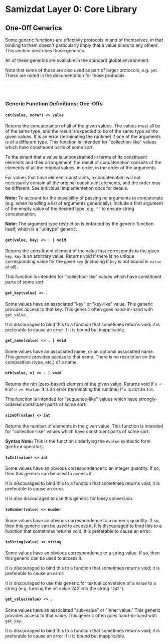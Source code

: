 Samizdat Layer 0: Core Library
==============================

One-Off Generics
----------------

Some generic functions are effectivly protocols in and of themselves,
in that binding to them doesn't particularly imply that a value binds
to any others. This section describes those generics.

All of these generics are available in the standard global environment.

Note that some of these are also used as part of larger protocols, e.g.
`get`. These are noted in the documentation for those protocols.


<br><br>
### Generic Function Definitions: One-Offs

#### `cat(value, more*) <> value`

Returns the concatenation of all of the given values. The values
must all be of the same type, and the result is expected to be of the same
type as the given values. It is an error (terminating the runtime) if one of
the arguments is of a different type. This function is intended for
"collection-like" values which have constituent parts of some sort.

To the extent that a value is unconstrained in terms of its constituent
elements and their arrangement, the result of concatenation consists
of the elements of all the original values, in order, in the order of the
arguments.

For values that have element constraints, a concatenation will not
necessarily contain all the original constituent elements, and the order may
be different. See individual implementation docs for details.

**Note:** To account for the possibility of passing *no* arguments to
concatenate (e.g. when handling a list of arguments generically), include
a first argument of the empty value of the desired type, e.g.
`""` to ensure string concatenation.

**Note:** The argument type restriction is enforced by the generic function
itself, which is a "unitype" generic.

#### `get(value, key) <> . | void`

Returns the constituent element of the value that corresponds to the given
`key`. `key` is an arbitrary value. Returns void if there is no unique
corresponding value for the given `key` (including if `key` is not
bound in `value` at all).

This function is intended for "collection-like" values which have constituent
parts of some sort.

#### `get_key(value) <> .`

Some values have an associated "key" or "key-like" value.
This generic provides access to that key. This generic often goes
hand-in-hand with `get_value`.

It is discouraged to bind this to a function that sometimes returns void;
it is preferable to cause an error if it is bound but inapplicable.

#### `get_name(value) <> . | void`

Some values have an associated name, or an optional associated name.
This generic provides access to that name. There is no restriction
on the composition (type, etc.) of a name.

#### `nth(value, n) <> . | void`

Returns the nth (zero-based) element of the given value.
Returns void if `n < 0` or `n >= #value`. It is an error
(terminating the runtime) if `n` is not an `Int`.

This function is intended for "sequence-like" values which have
strongly-ordered constituent parts of some sort.

#### `sizeOf(value) <> int`

Returns the number of elements in the given value. This function is intended
for "collection-like" values which have constituent parts of some sort.

**Syntax Note:** This is the function underlying the `#value` syntactic
form (prefix `#` operator).

#### `toInt(value) <> int`

Some values have an obvious correspondence to an integer quantity. If
so, then this generic can be used to access it.

It is discouraged to bind this to a function that sometimes returns void;
it is preferable to cause an error.

It is also discouraged to use this generic for lossy conversion.

#### `toNumber(value) <> number`

Some values have an obvious correspondence to a numeric quantity. If
so, then this generic can be used to access it. It is discouraged to
bind this to a function that sometimes returns void; it is preferable
to cause an error.

#### `toString(value) <> string`

Some values have an obvious correspondence to a string value. If
so, then this generic can be used to access it.

It is discouraged to bind this to a function that sometimes returns void;
it is preferable to cause an error.

It is discouraged to use this generic for textual conversion of a value
to a string (e.g. turning the int value 242 into the string `"242"`).

#### `get_value(value) <> .`

Some values have an associated "sub-value" or "inner value."
This generic provides access to that value. This generic often goes
hand-in-hand with `get_key`.

It is discouraged to bind this to a function that sometimes returns void;
it is preferable to cause an error if it is bound but inapplicable.
